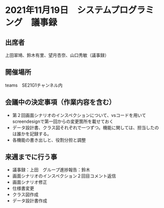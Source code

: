 # 2021年11月19日　システムプログラミング　議事録

## 出席者
上田翠鳩、鈴木有里、望月杏奈、山口秀敏（議事録）

## 開催場所
teams　SE21G1チャンネル内

## 会議中の決定事項（作業内容を含む）
 - 第２回画面シナリオのインスペクションについて、vsコードを用いてscreendesignで第一回からの変更箇所を載せておく
 - データ設計書、クラス図それぞれで一つずつ。機能に関しては、担当したのは誰かを記録する。
 - 各機能の書き出しと、役割分担と調整



## 来週までに行う事
 - 議事録：上田　グループ進捗報告：鈴木　
 - 画面シナリオのインスペクション２回目コメント返信
 - 画面シナリオ修正
 - 仕様書変更
 - クラス図作成
 - データ設計書作成
